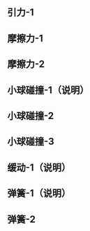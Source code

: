 ## 引力-1
<preview path="../demo/canvas/part3/gravity1.vue"></preview>

## 摩擦力-1
<preview path="../demo/canvas/part3/friction1.vue"></preview>

## 摩擦力-2
<preview path="../demo/canvas/part3/friction2.vue"></preview>

## 小球碰撞-1（说明）
<preview path="../demo/canvas/part3/ballCollision1.vue"></preview>

## 小球碰撞-2
<preview path="../demo/canvas/part3/ballCollision2.vue"></preview>

## 小球碰撞-3
<preview path="../demo/canvas/part3/ballCollision3.vue"></preview>

## 缓动-1（说明）
<preview path="../demo/canvas/part3/easing1.vue"></preview>

## 弹簧-1（说明）
<preview path="../demo/canvas/part3/spring1.vue"></preview>

## 弹簧-2
<preview path="../demo/canvas/part3/spring2.vue"></preview>
